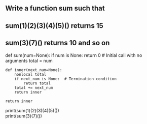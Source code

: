 ## Write a function sum such that

## sum(1)(2)(3)(4)(5)() returns 15
## sum(3)(7)() returns 10 and so on


def sum(num=None):
    if num is None:
        return 0  # Initial call with no arguments
    total = num

    def inner(next_num=None):
        nonlocal total
        if next_num is None:  # Termination condition
            return total
        total += next_num
        return inner

    return inner


print(sum(1)(2)(3)(4)(5)())  
print(sum(3)(7)())           
